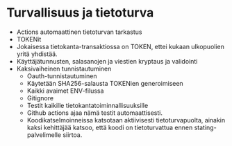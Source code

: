 # Turvallisuus ja tietoturva 

- Actions automaattinen tietoturvan tarkastus 
- TOKENit
- Jokaisessa tietokanta-transaktiossa on TOKEN, ettei kukaan ulkopuolien yritä yhdistää.
- Käyttäjätunnusten, salasanojen ja viestien kryptaus ja validointi
- Kaksivaiheinen tunnistautuminen
    -    Oauth-tunnistautuminen
    -    Käytetään SHA256-salausta TOKENien generoimiseen
    -    Kaikki avaimet ENV-filussa
    -    Gitignore 
    -    Testit kaikille tietokantatoiminnallisuuksille
    -    Github actions ajaa nämä testit automaattisesti. 
    -    Koodikatselmoinneissa katsotaan aktiivisesti tietoturvapuolta, ainakin kaksi kehittäjää katsoo, että koodi on tietoturvattua ennen stating-palvelimelle siirtoa. 
